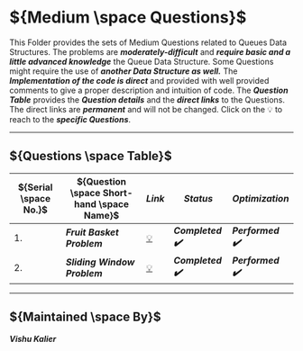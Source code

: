 
# ${Medium \space Questions}$

  This Folder provides the sets of Medium Questions related to Queues Data Structures. The problems are ***moderately-difficult*** and ***require basic and a little
  advanced knowledge*** the Queue Data Structure. Some Questions might require the use of ***another Data Structure as well.*** The ***Implementation of the code
  is direct*** and provided with well provided comments to give a proper description and intuition of code. The ***Question Table*** provides the ***Question details*** 
  and the ***direct links*** to the Questions. The direct links are ***permanent*** and will not be changed. Click on the :bulb: to reach to the ***specific Questions***.

------

## ${Questions \space Table}$

| ${Serial \space No.}$ | ${Question \space Short-hand \space Name}$ | ${Link}$ | ${Status}$ | ${Optimization}$ |
|-|-|-|-|-|
| 1. | ***Fruit Basket Problem*** | [:bulb:](https://github.com/VishuKalier2003/Queues/blob/main/Medium%20Questions/Fruit-Basket-Problem.md) | <b><i>Completed :heavy_check_mark: | <b><i>Performed ✔️ |
| 2. | ***Sliding Window Problem*** | [:bulb:](https://github.com/VishuKalier2003/DSA-Sliding-Window-Problem) | <b><i> Completed :heavy_check_mark: | <b><i>Performed :heavy_check_mark: |

-------

## ${Maintained \space By}$
<b><i> Vishu Kalier
